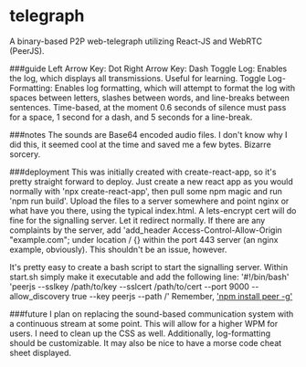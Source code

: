 # telegraph
A binary-based P2P web-telegraph utilizing React-JS and WebRTC (PeerJS).

###guide
Left Arrow Key: Dot
Right Arrow Key: Dash
Toggle Log: Enables the log, which displays all transmissions. Useful for learning.
Toggle Log-Formatting: Enables log formatting, which will attempt to format the log with spaces between letters, slashes between words, and line-breaks between sentences. Time-based, at the moment 0.6 seconds of silence must pass for a space, 1 second for a dash, and 5 seconds for a line-break.

###notes
The sounds are Base64 encoded audio files. I don't know why I did this, it seemed cool at the time and saved me a few bytes. Bizarre sorcery.

###deployment
This was initially created with create-react-app, so it's pretty straight forward to deploy. Just create a new react app as you would normally with 'npx create-react-app', then pull some npm magic and run 'npm run build'. Upload the files to a server somewhere and point nginx or what have you there, using the typical index.html. A lets-encrypt cert will do fine for the signalling server. Let it redirect normally. If there are any complaints by the server, add 'add_header Access-Control-Allow-Origin "example.com"; under location / {} within the port 443 server (an nginx example, obviously). This shouldn't be an issue, however.

It's pretty easy to create a bash script to start the signalling server. Within start.sh simply make it executable and add the following line:
'#!/bin/bash'
'peerjs --sslkey /path/to/key --sslcert /path/to/cert --port 9000 --allow_discovery true --key peerjs --path /'
Remember, ['npm install peer -g'](https://github.com/peers/peerjs-server)

###future
I plan on replacing the sound-based communication system with a continuous stream at some point. This will allow for a higher WPM for users. I need to clean up the CSS as well. Additionally, log-formatting should be customizable. It may also be nice to have a morse code cheat sheet displayed.
